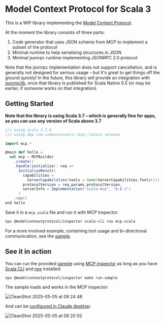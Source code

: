 # Model Context Protocol for Scala 3

This is a WIP library implementing the [Model Context Protocol](https://modelcontextprotocol.io/introduction).

At the moment the library consists of three parts:

1. Code generator that uses JSON schema from MCP to implement a subset of the protocol
2. Minimal runtime to help serialising structures in JSON
3. Minimal jsonrpc runtime implementing JSONRPC 2.0 protocol

Note that the jsonrpc implementation does not support cancellation, and is generally not designed for serious usage – but it's great to get things off the ground quickly! In the future, this library will provide an integration with [jsonrpclib](https://github.com/neandertech/jsonrpclib/), once that library is published for Scala Native 0.5 (or may be earlier, if someone works on that integration).

## Getting Started

**Note that the library is using Scala 3.7 – which is generally fine for apps, as you can use any version of Scala above 3.7**

```scala
//> using scala 3.7.0
//> using dep com.indoorvivants::mcp::latest.release

import mcp.*

@main def hello =
  val mcp = MCPBuilder
    .create()
    .handle(initialize): req =>
      InitializeResult(
        capabilities =
          ServerCapabilities(tools = Some(ServerCapabilities.Tools())),
        protocolVersion = req.params.protocolVersion,
        serverInfo = Implementation("scala-mcp", "0.0.1")
      )
    .run()
end hello
```

Save it in a `mcp.scala` file and run it with MCP Inspector:

```bash
npx @modelcontextprotocol/inspector scala-cli run mcp.scala
```

For a more involved example, containing tool usage and bi-directional communication, see the [sample](./sample/main.scala).

## See it in action

You can run the provided  [sample](./sample/main.scala) using [MCP inspector](https://github.com/modelcontextprotocol/inspector) as long as you have [Scala CLI](https://scala-cli.virtuslab.org/) and [npx](https://docs.npmjs.com/cli/v9/commands/npx?v=true) installed:

```bash
npx @modelcontextprotocol/inspector make run-sample
```

The sample loads and works in the MCP inspector:

![CleanShot 2025-05-05 at 09 24 48](https://github.com/user-attachments/assets/823aac57-0de9-404c-a1da-93cb535eb471)

And can be [configured in Claude desktop](https://modelcontextprotocol.info/docs/quickstart/user/#2-add-the-filesystem-mcp-server):

![CleanShot 2025-05-05 at 09 20 02](https://github.com/user-attachments/assets/36a69ded-6daf-4f06-8ed4-338f1a9c2a11)
